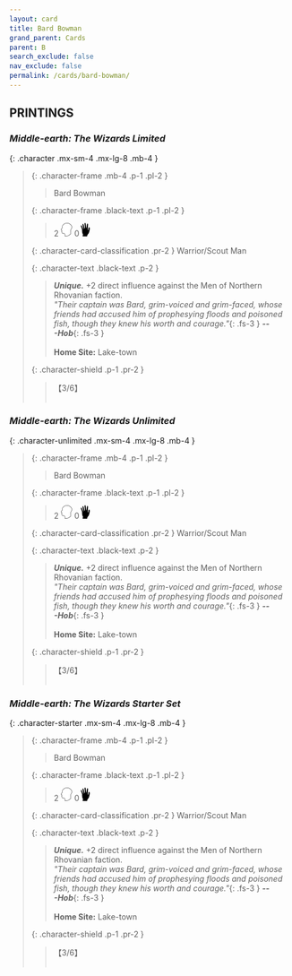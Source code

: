 ```yaml
---
layout: card
title: Bard Bowman
grand_parent: Cards
parent: B
search_exclude: false
nav_exclude: false
permalink: /cards/bard-bowman/
---
```


## PRINTINGS


### _Middle-earth: The Wizards Limited_

{: .character .mx-sm-4 .mx-lg-8 .mb-4 }
> {: .character-frame .mb-4 .p-1 .pl-2 }
> > <div class="card-mp"></div>
> > <div class="character-card-name">Bard Bowman</div>
>
> {: .character-frame .black-text .p-1 .pl-2 }
> > 2 ![](/assets/images/mind.svg) 0![](/assets/images/di.svg)
>
> {: .character-card-classification .pr-2 }
> Warrior/Scout Man
>
> {: .character-text .black-text .p-2 }
> > _**Unique.**_ +2 direct influence against the Men of Northern Rhovanian faction. <br>_"Their captain was Bard, grim-voiced and grim-faced, whose friends had accused him of prophesying floods and poisoned fish, though they knew his worth and courage."_{: .fs-3 } ***---&#65279;Hob***{: .fs-3 }  <br><br>**Home Site:** Lake-town 
>
> {: .character-shield .p-1 .pr-2 }
> > <div class="card-shield">【3/6】</div>
> > <div class="card-corruption">&nbsp;</div>

### _Middle-earth: The Wizards Unlimited_

{: .character-unlimited .mx-sm-4 .mx-lg-8 .mb-4 }
> {: .character-frame .mb-4 .p-1 .pl-2 }
> > <div class="card-mp"></div>
> > <div class="character-card-name">Bard Bowman</div>
>
> {: .character-frame .black-text .p-1 .pl-2 }
> > 2 ![](/assets/images/mind.svg) 0![](/assets/images/di.svg)
>
> {: .character-card-classification .pr-2 }
> Warrior/Scout Man
>
> {: .character-text .black-text .p-2 }
> > _**Unique.**_ +2 direct influence against the Men of Northern Rhovanian faction. <br>_"Their captain was Bard, grim-voiced and grim-faced, whose friends had accused him of prophesying floods and poisoned fish, though they knew his worth and courage."_{: .fs-3 } ***---&#65279;Hob***{: .fs-3 }  <br><br>**Home Site:** Lake-town 
>
> {: .character-shield .p-1 .pr-2 }
> > <div class="card-shield">【3/6】</div>
> > <div class="card-corruption">&nbsp;</div>

### _Middle-earth: The Wizards Starter Set_

{: .character-starter .mx-sm-4 .mx-lg-8 .mb-4 }
> {: .character-frame .mb-4 .p-1 .pl-2 }
> > <div class="card-mp"></div>
> > <div class="character-card-name">Bard Bowman</div>
>
> {: .character-frame .black-text .p-1 .pl-2 }
> > 2 ![](/assets/images/mind.svg) 0![](/assets/images/di.svg)
>
> {: .character-card-classification .pr-2 }
> Warrior/Scout Man
>
> {: .character-text .black-text .p-2 }
> > _**Unique.**_ +2 direct influence against the Men of Northern Rhovanian faction. <br>_"Their captain was Bard, grim-voiced and grim-faced, whose friends had accused him of prophesying floods and poisoned fish, though they knew his worth and courage."_{: .fs-3 } ***---&#65279;Hob***{: .fs-3 }  <br><br>**Home Site:** Lake-town 
>
> {: .character-shield .p-1 .pr-2 }
> > <div class="card-shield">【3/6】</div>
> > <div class="card-corruption">&nbsp;</div>
